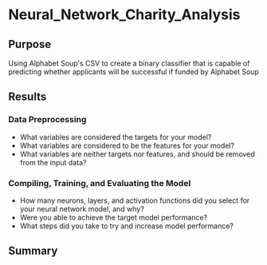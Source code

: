 # Neural_Network_Charity_Analysis
## Purpose
Using Alphabet Soup's CSV to create a binary classifier that is capable of predicting whether applicants will be successful if funded by Alphabet Soup
## Results
### Data Preprocessing
- What variables are considered the targets for your model?
- What variables are considered to be the features for your model?
- What variables are neither targets nor features, and should be removed from the input data?
### Compiling, Training, and Evaluating the Model
- How many neurons, layers, and activation functions did you select for your neural network model, and why?
- Were you able to achieve the target model performance?
- What steps did you take to try and increase model performance?
## Summary
